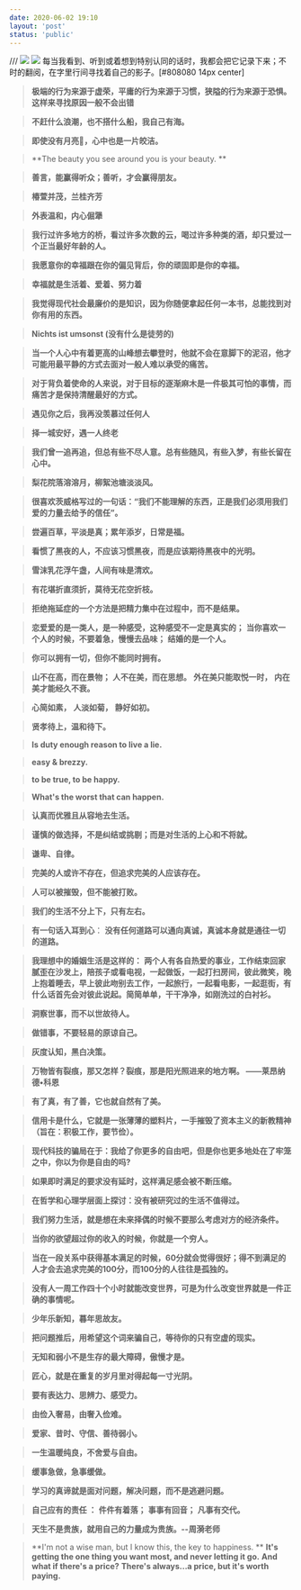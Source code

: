 ```yaml
---
date: 2020-06-02 19:10
layout: 'post'
status: 'public'
---
```

/// ![](https://cdn.pixabay.com/photo/2016/11/19/16/48/notebook-1840276_1280.jpg)
![](https://inz.oss-cn-beijing.aliyuncs.com/Images/Pixabay/notebook-1840276_1920.jpg)
<audio src="https://inz.oss-cn-beijing.aliyuncs.com/Audios/128kbit/%E9%AB%98%E6%A2%A8%E5%BA%B7%E6%B2%BB%20-%20%E7%99%BD%E6%98%A0.mp3" autoplay loop></audio>
每当我看到、听到或着想到特别认同的话时，我都会把它记录下来；不时的翻阅，在字里行间寻找着自己的影子。[#808080 14px center]

> **极端的行为来源于虚荣，平庸的行为来源于习惯，狭隘的行为来源于恐惧。这样来寻找原因一般不会出错**

> **不赶什么浪潮，也不搭什么船，我自己有海。**

> **即使没有月亮🌛，心中也是一片皎洁。**

> **The beauty you see around you is your beauty. **

> **善言，能赢得听众；善听，才会赢得朋友。**

> **椿萱并茂，兰桂齐芳**

> **外表温和，内心倔犟**

> **我行过许多地方的桥，看过许多次数的云，喝过许多种类的酒，却只爱过一个正当最好年龄的人。**

> **我愿意你的幸福跟在你的偏见背后，你的顽固即是你的幸福。**

> **幸福就是生活着、爱着、努力着**

> **我觉得现代社会最廉价的是知识，因为你随便拿起任何一本书，总能找到对你有用的东西。**

> **Nichts ist umsonst (没有什么是徒劳的)**

> **当一个人心中有着更高的山峰想去攀登时，他就不会在意脚下的泥沼，他才可能用最平静的方式去面对一般人难以承受的痛苦。**

> **对于背负着使命的人来说，对于目标的逐渐麻木是一件极其可怕的事情，而痛苦才是保持清醒最好的方式。**

> **遇见你之后，我再没羡慕过任何人**

> **择一城安好，遇一人终老**

> **我们曾一追再追，但总有些不尽人意。总有些随风，有些入梦，有些长留在心中。**

> **梨花院落溶溶月，柳絮池塘淡淡风。**

> **很喜欢茨威格写过的一句话：“我们不能理解的东西，正是我们必须用我们爱的力量去给予的信任”。**

> **尝遍百草，平淡是真；累年添岁，日常是福。**

> **看惯了黑夜的人，不应该习惯黑夜，而是应该期待黑夜中的光明。**

> **雪沫乳花浮午盏，人间有味是清欢。**

> **有花堪折直须折，莫待无花空折枝。**

> **拒绝拖延症的一个方法是把精力集中在过程中，而不是结果。**

> **恋爱爱的是一类人，是一种感受，这种感受不一定是真实的；**
> **当你喜欢一个人的时候，不要着急，慢慢去品味；**
> **结婚的是一个人。**

> **你可以拥有一切，但你不能同时拥有。**

> **山不在高，而在景物；**
> **人不在美，而在思想。**
> **外在美只能取悦一时，**
> **内在美才能经久不衰。**

> **心简如素，**
> **人淡如菊，**
> **静好如初。**

> **贤孝待上，温和待下。**

> **Is duty enough reason to live a lie.**

> **easy & brezzy.**

> **to be true, to be happy.**

> **What's the worst that can happen.**

> **认真而优雅且从容地去生活。**

> **谨慎的做选择，不是纠结或挑剔；而是对生活的上心和不将就。**

> **谦卑、自律。**

> **完美的人或许不存在，但追求完美的人应该存在。**

> **人可以被摧毁，但不能被打败。**

> **我们的生活不分上下，只有左右。**

> **有一句话入耳到心**：
> **没有任何道路可以通向真诚，真诚本身就是通往一切的道路。**

> **我理想中的婚姻生活是这样的：**
> **两个人有各自热爱的事业，工作结束回家腻歪在沙发上，陪孩子或看电视，一起做饭，一起打扫房间，彼此微笑，晚上抱着睡去，早上彼此吻别去工作，一起旅行，一起看电影，一起逛街，有什么话首先会对彼此说起。简简单单，干干净净，如刚洗过的白衬衫。**

> **洞察世事，而不以世故待人。**

> **做错事，不要轻易的原谅自己。**

> **灰度认知，黑白决策。**

> **万物皆有裂痕，那又怎样？裂痕，那是阳光照进来的地方啊。 ——莱昂纳德•科恩**

> **有了真，有了善，它也就自然有了美。**

> **信用卡是什么，它就是一张薄薄的塑料片，一手摧毁了资本主义的新教精神（旨在：积极工作，要节俭）。**

> **现代科技的骗局在于：我给了你更多的自由吧，但是你也更多地处在了牢笼之中，你以为你是自由的吗?**

> **如果即时满足的要求没有延时，这样满足感会被不断压缩。**

> **在哲学和心理学层面上探讨：没有被研究过的生活不值得过。**

> **我们努力生活，就是想在未来择偶的时候不要那么考虑对方的经济条件。**

> **当你的欲望超过你的收入的时候，你就是一个穷人。**

> **当在一段关系中获得基本满足的时候，60分就会觉得很好；得不到满足的人才会去追求完美的100分，而100分的人往往是孤独的。**

> **没有人一周工作四十个小时就能改变世界，可是为什么改变世界就是一件正确的事情呢。**

 > **少年乐新知，暮年思故友。**

> **把问题推后，用希望这个词来骗自己，等待你的只有空虚的现实。**

> **无知和弱小不是生存的最大障碍，傲慢才是。**

> **匠心，就是在重复的岁月里对得起每一寸光阴。**

> **要有表达力、思辨力、感受力。**

> **由俭入奢易，由奢入俭难。**

> **爱家、昔时、守信、善待弱小。**

> **一生温暖纯良，不舍爱与自由。**

> **缓事急做，急事缓做。**

> **学习的真谛就是面对问题，解决问题，而不是逃避问题。**

> **自己应有的责任 ：**
> **件件有着落；**
> **事事有回音；**
> **凡事有交代。**

> **天生不是贵族，就用自己的力量成为贵族。--周漪老师**

> **I'm not a wise man, but I know this, the key to happiness. **
> **It's getting the one thing you want most, and never letting it go.**
> **And what if there's a price?**
> **There's always...a price, but it's worth paying.**



